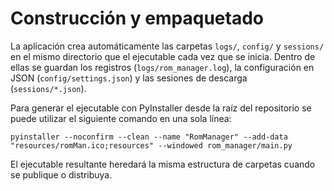 # Construcción y empaquetado

La aplicación crea automáticamente las carpetas `logs/`, `config/` y `sessions/`
en el mismo directorio que el ejecutable cada vez que se inicia. Dentro de
ellas se guardan los registros (`logs/rom_manager.log`), la configuración en
JSON (`config/settings.json`) y las sesiones de descarga (`sessions/*.json`).

Para generar el ejecutable con PyInstaller desde la raíz del repositorio se
puede utilizar el siguiente comando en una sola línea:

```
pyinstaller --noconfirm --clean --name "RomManager" --add-data "resources/romMan.ico;resources" --windowed rom_manager/main.py
```

El ejecutable resultante heredará la misma estructura de carpetas cuando se
publique o distribuya.
